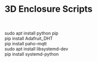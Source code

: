 # 3D Enclosure Scripts
<br><br>
sudo apt install python pip<br>
pip install Adafruit_DHT<br>
pip install paho-mqtt<br>
sudo apt install libsystemd-dev<br>
pip install systemd-python<br>
